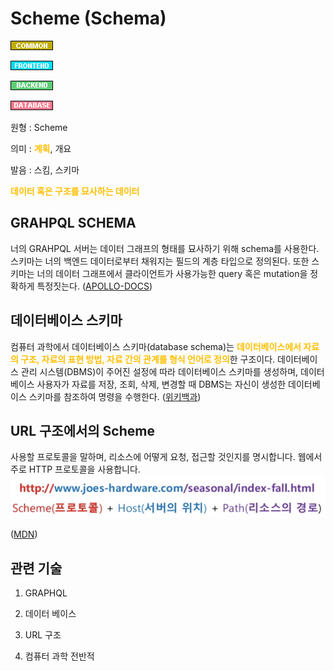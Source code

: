 <d-title>

# Scheme (Schema)

</d-title>

<d-label>

<d-inner>

![Common](../../2TAT1C/Label_Common.png)

</d-inner>

<d-inner>

![Frontend](../../2TAT1C/Label_Frontend.png)

</d-inner>

<d-inner>

![Backend](../../2TAT1C/Label_Backend.png)

</d-inner>

<d-inner>

![Database](../../2TAT1C/Label_Database.png)

</d-inner>

</d-label>

<d-origin>

원형 : Scheme

</d-origin>

<d-mean>

의미  : <span style="color:#FFBF00; font-weight:bold;">계획</span>, 개요

</d-mean>

<d-pronunciation>

발음 : 스킴, 스키마

</d-pronunciation>

<d-content>

<span style="color:#FFBF00; font-weight:bold;">데이터 혹은 구조를 묘사하는 데이터</span>

## GRAHPQL SCHEMA

너의 GRAHPQL 서버는 데이터 그래프의 형태를 묘사하기 위해 schema를 사용한다. 스키마는 너의 백엔드 데이터로부터 채워지는 필드의 계층 타입으로 정의된다. 또한 스키마는 너의 데이터 그래프에서 클라이언트가 사용가능한 query 혹은 mutation을 정확하게 특정짓는다.
([APOLLO-DOCS](https://www.apollographql.com/docs/apollo-server/schema/schema/))

## 데이터베이스 스키마

컴퓨터 과학에서 데이터베이스 스키마(database schema)는 <span style="color:#FFBF00; font-weight:bold;">데이터베이스에서 자료의 구조, 자료의 표현 방법, 자료 간의 관계를 형식 언어로 정의</span>한 구조이다. 데이터베이스 관리 시스템(DBMS)이 주어진 설정에 따라 데이터베이스 스키마를 생성하며, 데이터베이스 사용자가 자료를 저장, 조회, 삭제, 변경할 때 DBMS는 자신이 생성한 데이터베이스 스키마를 참조하여 명령을 수행한다.
([위키백과](https://ko.wikipedia.org/wiki/%EB%8D%B0%EC%9D%B4%ED%84%B0%EB%B2%A0%EC%9D%B4%EC%8A%A4_%EC%8A%A4%ED%82%A4%EB%A7%88))

## URL 구조에서의 Scheme
사용할 프로토콜을 말하며, 리소스에 어떻게 요청, 접근할 것인지를 명시합니다.
웹에서 주로 HTTP 프로토콜을 사용합니다.
![URL구조](../../2TAT1C/Scheme_1.png)

([MDN](https://developer.mozilla.org/ko/docs/Web/HTTP/Basics_of_HTTP/Identifying_resources_on_the_Web))

</d-content>

<d-relation>

## 관련 기술

<d-inner>

1. GRAPHQL

</d-inner>

<d-inner>

2. 데이터 베이스

</d-inner>

<d-inner>

3. URL 구조

</d-inner>

<d-inner>

4. 컴퓨터 과학 전반적

</d-inner>

</d-relation>
